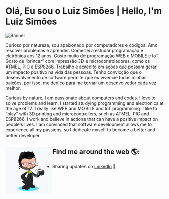 # Olá, Eu sou o Luiz Simões | Hello, I'm Luiz Simões

<img src="https://github.com/LuizSimoes/LuizSimoes/blob/master/Banner2.gif" alt="Banner">

Curioso por natureza, sou apaixonado por computadores e códigos. Amo resolver problemas e aprender. Comecei a estudar programação e eletrônica aos 12 anos. Gosto muito de programação WEB e MOBILE e IoT. Gosto de “brincar” com impressão 3D e microcontroladores, como os ATMEL, PIC e ESP8266.
Trabalho e acredito em ações que possam gerar um impacto positivo na vida das pessoas. Tenho convicção que o desenvolvimento de software permite que eu vivencie todas minhas paixões, por isso, me dedico para me tornar um desenvolvedor cada vez melhor.

Curious by nature, I am passionate about computers and codes. I love to solve problems and learn. I started studying programming and electronics at the age of 12. I really like WEB and MOBILE and IoT programming. I like to “play” with 3D printing and microcontrollers, such as ATMEL, PIC and ESP8266.
I work and believe in actions that can have a positive impact on people's lives. I am convinced that software development allows me to experience all my passions, so I dedicate myself to become a better and better developer.


## Find me around the web 🌎: <a href="https://github.com/LuizSimoes"><img align="left" width="150" height="150" src="https://github.com/LuizSimoes/LuizSimoes/blob/master/LuizSimoes-Octacat.png"></a>

- Sharing updates on <a href="https://www.linkedin.com/in/luizefsimoes2020/">LinkedIn</a> 💼
